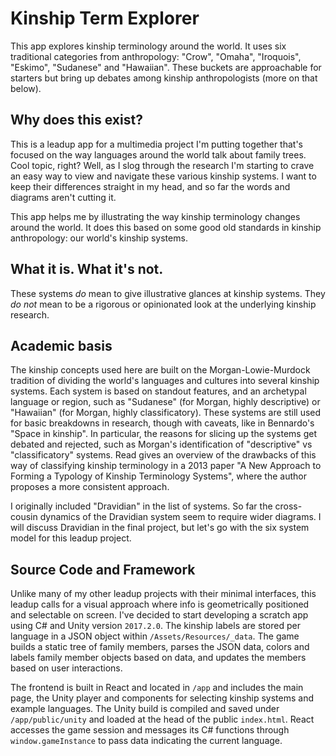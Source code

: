 # Kinship Term Explorer

This app explores kinship terminology around the world. It uses six traditional categories from anthropology: "Crow", "Omaha", "Iroquois", "Eskimo", "Sudanese" and "Hawaiian". These buckets are approachable for starters but bring up debates among kinship anthropologists (more on that below).

## Why does this exist?

This is a leadup app for a multimedia project I'm putting together that's focused on the way languages around the world talk about family trees. Cool topic, right? Well, as I slog through the research I'm starting to crave an easy way to view and navigate these various kinship systems. I want to keep their differences straight in my head, and so far the words and diagrams aren't cutting it.

This app helps me by illustrating the way kinship terminology changes around the world. It does this based on some good old standards in kinship anthropology: our world's kinship systems.

## What it is. What it's not.

These systems *do* mean to give illustrative glances at kinship systems. They *do not* mean to be a rigorous or opinionated look at the underlying kinship research.

## Academic basis

The kinship concepts used here are built on the Morgan-Lowie-Murdock tradition of dividing the world's languages and cultures into several kinship systems. Each system is based on standout features, and an archetypal language or region, such as "Sudanese" (for Morgan, highly descriptive) or "Hawaiian" (for Morgan, highly classificatory). These systems are still used for basic breakdowns in research, though with caveats, like in Bennardo's "Space in kinship". In particular, the reasons for slicing up the systems get debated and rejected, such as Morgan's identification of "descriptive" vs "classificatory" systems. Read gives an overview of the drawbacks of this way of classifying kinship terminology in a 2013 paper "A New Approach to Forming a Typology of Kinship Terminology Systems", where the author proposes a more consistent approach.

I originally included "Dravidian" in the list of systems. So far the cross-cousin dynamics of the Dravidian system seem to require wider diagrams. I will discuss Dravidian in the final project, but let's go with the six system model for this leadup project.

## Source Code and Framework

Unlike many of my other leadup projects with their minimal interfaces, this leadup calls for a visual approach where info is geometrically positioned and selectable on screen. I've decided to start developing a scratch app using C# and Unity version `2017.2.0`. The kinship labels are stored per language in a JSON object within `/Assets/Resources/_data`. The game builds a static tree of family members, parses the JSON data, colors and labels family member objects based on data, and updates the members based on user interactions.

The frontend is built in React and located in `/app` and includes the main page, the Unity player and components for selecting kinship systems and example languages. The Unity build is compiled and saved under `/app/public/unity` and loaded at the head of the public `index.html`. React accesses the game session and messages its C# functions through `window.gameInstance` to pass data indicating the current language.
